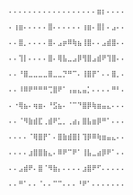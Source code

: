    
                                                ⠄⠄⠄⠄⠄⠄⠄⠄⠄⠄⠄⠄⠄⠄⠄⠄⠄⠄⣶⡆⠄⠄⠄⠄
                                                ⠄⢰⣶⠄⠄⠄⠄⠄⣿⠄⠄⠄⠄⠄⠄⢰⣶⠄⣿⡇⠄⣠⠄⠄
                                                ⠄⠄⣿⡀⠄⠄⠄⠄⣿⠄⣠⡶⠿⢷⣦⢸⣿⠄⠄⣠⣾⣿⠄⠄
                                                ⠄⠄⢹⡇⠄⠄⠄⠄⣿⠄⢿⣧⣀⣠⡿⢻⣿⣠⣾⠟⢹⣿⠄⠄
                                                ⠄⠄⠘⣿⣀⣀⣀⣀⣿⣀⣀⡙⠛⠉⠄⢸⣿⡟⠁⠄⠄⣿⡀⠄
                                                ⠄⠄⠸⠿⠟⠛⠛⠛⢉⣿⠟⠁⢠⣤⣄⣤⡁⠄⠄⠄⠄⠛⠃⠄
                                                ⠄⠐⢿⣦⠄⢶⣶⠄⠘⣫⣦⠄⠈⠉⠙⣿⡿⢷⣶⣤⣄⠄⠄⠄
                                                ⠄⠄⠈⠻⣷⣾⣏⢀⣾⠟⣁⡀⢀⣴⡄⣿⣧⣶⡿⠛⠁⠄⠄⠄
                                                ⠄⠄⠄⠄⠈⢿⣿⡟⠁⠄⣿⣷⣾⣿⡇⢹⡿⠿⢷⣶⣤⣄⠄⠄
                                                ⠄⠄⠄⠄⣰⣿⣿⣷⣄⠄⠿⠟⠉⠟⠁⢸⣧⣀⣴⡿⠟⠁⠄⠄
                                                ⠄⠄⣠⣾⠟⠄⣿⠈⠻⣷⡄⠄⠄⠄⠄⣰⣿⠟⠋⠄⠄⠄⠄⠄
                                                ⠄⠄⠛⠁⠄⠄⠈⠄⠄⠉⠉⠄⠄⠄⠘⠟⠁⠄⠄⠄⠄⠄⠄⠄
